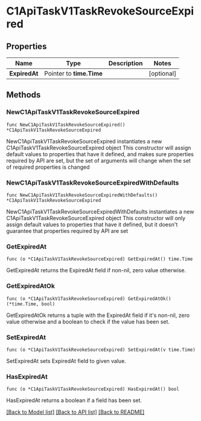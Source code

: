# C1ApiTaskV1TaskRevokeSourceExpired

## Properties

Name | Type | Description | Notes
------------ | ------------- | ------------- | -------------
**ExpiredAt** | Pointer to **time.Time** |  | [optional] 

## Methods

### NewC1ApiTaskV1TaskRevokeSourceExpired

`func NewC1ApiTaskV1TaskRevokeSourceExpired() *C1ApiTaskV1TaskRevokeSourceExpired`

NewC1ApiTaskV1TaskRevokeSourceExpired instantiates a new C1ApiTaskV1TaskRevokeSourceExpired object
This constructor will assign default values to properties that have it defined,
and makes sure properties required by API are set, but the set of arguments
will change when the set of required properties is changed

### NewC1ApiTaskV1TaskRevokeSourceExpiredWithDefaults

`func NewC1ApiTaskV1TaskRevokeSourceExpiredWithDefaults() *C1ApiTaskV1TaskRevokeSourceExpired`

NewC1ApiTaskV1TaskRevokeSourceExpiredWithDefaults instantiates a new C1ApiTaskV1TaskRevokeSourceExpired object
This constructor will only assign default values to properties that have it defined,
but it doesn't guarantee that properties required by API are set

### GetExpiredAt

`func (o *C1ApiTaskV1TaskRevokeSourceExpired) GetExpiredAt() time.Time`

GetExpiredAt returns the ExpiredAt field if non-nil, zero value otherwise.

### GetExpiredAtOk

`func (o *C1ApiTaskV1TaskRevokeSourceExpired) GetExpiredAtOk() (*time.Time, bool)`

GetExpiredAtOk returns a tuple with the ExpiredAt field if it's non-nil, zero value otherwise
and a boolean to check if the value has been set.

### SetExpiredAt

`func (o *C1ApiTaskV1TaskRevokeSourceExpired) SetExpiredAt(v time.Time)`

SetExpiredAt sets ExpiredAt field to given value.

### HasExpiredAt

`func (o *C1ApiTaskV1TaskRevokeSourceExpired) HasExpiredAt() bool`

HasExpiredAt returns a boolean if a field has been set.


[[Back to Model list]](../README.md#documentation-for-models) [[Back to API list]](../README.md#documentation-for-api-endpoints) [[Back to README]](../README.md)



